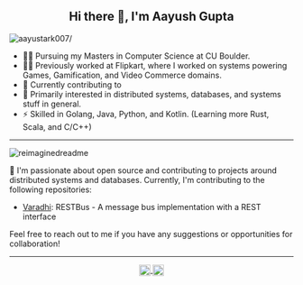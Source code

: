 <!--
**AayuStark007/aayustark007** is a ✨ _special_ ✨ repository because its `README.md` (this file) appears on your GitHub profile.

Here are some ideas to get you started:

- 🔭 I’m currently working on ...
- 🌱 I’m currently learning ...
- 👯 I’m looking to collaborate on ...
- 🤔 I’m looking for help with ...
- 💬 Ask me about ...
- 📫 How to reach me: ...
- 😄 Pronouns: ...
- ⚡ Fun fact: ...
-->

<h2 align="center">Hi there 👋, I'm Aayush Gupta</h2>
<p align="left"> <img src=https://komarev.com/ghpvc/?username=aayustark007 alt=aayustark007/> </p>

* 👨‍🎓 Pursuing my Masters in Computer Science at CU Boulder.
* 👨‍💻 Previously worked at Flipkart, where I worked on systems powering Games, Gamification, and Video Commerce domains.
* 🚀 Currently contributing to 
* 🧠 Primarily interested in distributed systems, databases, and systems stuff in general.
* ⚡ Skilled in Golang, Java, Python, and Kotlin. (Learning more Rust, Scala, and C/C++)

---

<img src="https://myreadme.vercel.app/api/embed/aayustark007?panels=userstatistics,toprepositories,toplanguages,commitgraph" alt="reimaginedreadme" />

🌱 I'm passionate about open source and contributing to projects around distributed systems and databases. Currently, I'm contributing to the following repositories:

- [Varadhi](https://github.com/flipkart-incubator/varadhi): RESTBus - A message bus implementation with a REST interface

Feel free to reach out to me if you have any suggestions or opportunities for collaboration! 

---

<p align="center">
  <a href=https://x.com/Aayu2013 target="blank">
    <img align="center" src=https://cdn.jsdelivr.net/npm/simple-icons@3.0.1/icons/twitter.svg alt="twitter" height="20" width="20" />
  </a>
  <a href=https://linkedin.com/in/aayushg96 target="blank">
    <img align="center" src=https://cdn.jsdelivr.net/npm/simple-icons@3.0.1/icons/linkedin.svg alt="aayushg96" height="20" width="20" />
  </a>
</p>


<!--
<p align="center">
  <img src=https://github-readme-stats.vercel.app/api?username=aayustark007&show_icons=true alt=aayustark007 /> 
</p>

<p align="left"> 
  <img src=https://komarev.com/ghpvc/?username=aayustark007 alt=aayustark007/> 
</p>
-->

